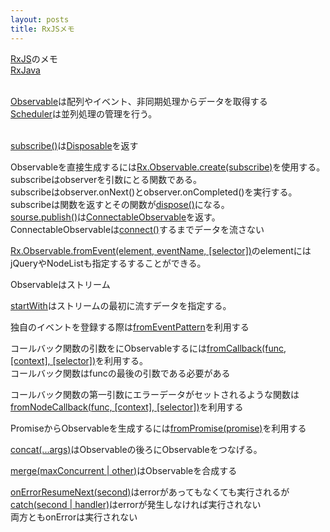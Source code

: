 ```yaml
---
layout: posts
title: RxJSメモ
---
```

[RxJS](https://reactive-extensions.github.io/RxJS/)のメモ     
[RxJava](https://github.com/ReactiveX/RxJava/wiki)  
<br/>
  
[Observable](https://github.com/Reactive-Extensions/RxJS/blob/master/doc/api/core/observable.md)は配列やイベント、非同期処理からデータを取得する   
[Scheduler](https://github.com/Reactive-Extensions/RxJS/blob/master/doc/api/schedulers/scheduler.md)は並列処理の管理を行う。    
<br/>

[subscribe()](https://github.com/Reactive-Extensions/RxJS/blob/master/doc/api/core/operators/subscribe.md)は[Disposable](https://github.com/Reactive-Extensions/RxJS/blob/master/doc/api/disposables/disposable.md)を返す    
  
Observableを直接生成するには[Rx.Observable.create(subscribe)](https://github.com/Reactive-Extensions/RxJS/blob/master/doc/api/core/operators/create.md)を使用する。   
subscribeはobserverを引数にとる関数である。    
subscribeはobserver.onNext()とobserver.onCompleted()を実行する。       
subscribeは関数を返すとその関数が[dispose()](https://github.com/Reactive-Extensions/RxJS/blob/master/doc/api/disposables/disposable.md#rxdisposableprototypedispose)になる。   
[sourse.publish()](https://github.com/Reactive-Extensions/RxJS/blob/master/doc/api/core/operators/publish.md)は[ConnectableObservable](https://github.com/Reactive-Extensions/RxJS/blob/master/doc/api/core/operators/connect.md)を返す。      
ConnectableObservableは[connect()](https://github.com/Reactive-Extensions/RxJS/blob/master/doc/api/core/operators/connect.md)するまでデータを流さない     
   
[Rx.Observable.fromEvent(element, eventName, [selector])](https://github.com/Reactive-Extensions/RxJS/blob/master/doc/api/core/operators/fromevent.md)のelementにはjQueryやNodeListも指定するすることができる。    
    
Observableはストリーム   
  
[startWith](https://github.com/Reactive-Extensions/RxJS/blob/master/doc/api/core/operators/startwith.md)はストリームの最初に流すデータを指定する。   
   
独自のイベントを登録する際は[fromEventPattern](https://github.com/Reactive-Extensions/RxJS/blob/master/doc/api/core/operators/fromeventpattern.md)を利用する  
    
コールバック関数の引数をにObservableするには[fromCallback(func, [context], [selector])](https://github.com/Reactive-Extensions/RxJS/blob/master/doc/api/core/operators/fromcallback.md)を利用する。    
コールバック関数はfuncの最後の引数である必要がある    
          
コールバック関数の第一引数にエラーデータがセットされるような関数は[fromNodeCallback(func, [context], [selector])](https://github.com/Reactive-Extensions/RxJS/blob/master/doc/api/core/operators/fromnodecallback.md)を利用する       
    
PromiseからObservableを生成するには[fromPromise(promise)](https://github.com/Reactive-Extensions/RxJS/blob/master/doc/api/core/operators/frompromise.md)を利用する   
   
[concat(...args)](https://github.com/Reactive-Extensions/RxJS/blob/master/doc/api/core/operators/concat.md)はObservableの後ろにObservableをつなげる。  

[merge(maxConcurrent | other)](https://github.com/ReactiveX/RxJava/wiki/Combining-Observables#merge)はObservableを合成する   
    
[onErrorResumeNext(second)](https://github.com/Reactive-Extensions/RxJS/blob/master/doc/api/core/operators/onerrorresumenextproto.md)はerrorがあってもなくても実行されるが[catch(second | handler)](https://github.com/Reactive-Extensions/RxJS/blob/master/doc/api/core/operators/catchproto.md)はerrorが発生しなければ実行されない    
両方ともonErrorは実行されない    



